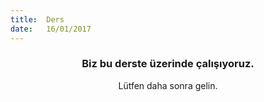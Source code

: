```yaml
---
title:  Ders
date:   16/01/2017
---
```


### <center>Biz bu derste üzerinde çalışıyoruz.</center>
<center>Lütfen daha sonra gelin.</center>
